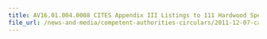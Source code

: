 ```yaml
---
title: AV16.01.004.0008 CITES Appendix III Listings to 111 Hardwood Species (Ebony and Rosewood) from Madagascar and Panama 
file_url: /news-and-media/competent-authorities-circulars/2011-12-07-ca.pdf
---
```

